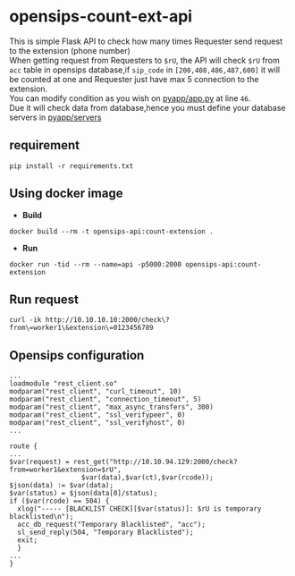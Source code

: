 # opensips-count-ext-api
This is simple Flask API to check how many times Requester send request to the extension (phone number)<br>
When getting request from Requesters to `$rU`, the API will check `$rU` from `acc` table in opensips database,if `sip_code` in `[200,408,486,487,600]` it will be counted at one and Requester just have max 5 connection to the extension.<br>
You can modify condition as you wish on [pyapp/app.py](pyapp/app.py) at line `46`.<br>
Due it will check data from database,hence you must define your database servers in [pyapp/servers](pyapp/servers)


## requirement
```
pip install -r requirements.txt
```

## Using docker image
* **Build**
```
docker build --rm -t opensips-api:count-extension .
```

* **Run**
```
docker run -tid --rm --name=api -p5000:2000 opensips-api:count-extension
```

## Run request
```
curl -ik http://10.10.10.10:2000/check\?from\=worker1\&extension\=0123456789
```

## Opensips configuration
```
...
loadmodule "rest_client.so"
modparam("rest_client", "curl_timeout", 10)
modparam("rest_client", "connection_timeout", 5)
modparam("rest_client", "max_async_transfers", 300)
modparam("rest_client", "ssl_verifypeer", 0)
modparam("rest_client", "ssl_verifyhost", 0)
...

route {
...
$var(request) = rest_get("http://10.10.94.129:2000/check?from=worker1&extension=$rU",
                  $var(data),$var(ct),$var(rcode));
$json(data) := $var(data);
$var(status) = $json(data[0]/status);
if ($var(rcode) == 504) {
  xlog("----- [BLACKLIST CHECK][$var(status)]: $rU is temporary blacklisted\n");
  acc_db_request("Temporary Blacklisted", "acc");
  sl_send_reply(504, "Temporary Blacklisted");
  exit;
  }
...
}
```
